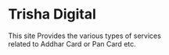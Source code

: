 # Trisha Digital
This site Provides the various types of services<br> related to Addhar Card or Pan Card etc.